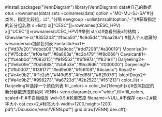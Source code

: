 #install.packages("VennDiagram")
library(VennDiagram)
data#自己的数据
otus =rownames(data)
sets =colnames(data)
option ="MO-MU-SJ-SA"#分类名，指定比较组，以"_"分隔
newgroup =unlist(strsplit(option,"-"))#获取指定的新分组名称
x =list()
x[["CESC"]]=rownames(CESC_HPV)
x[["UCEC"]]=rownames(UCEC_HPV)#举例
str(x)#查看列表x的结构；
Chevalier1<-c("#355243","#fbca50","#c9d5d4","#baa28a") #载入个人收藏的wesanderson包颜色列表
FantasticFox1<-c("#d37a20","#dbcb09","#3a9cbc","#dd7208","#a30019")
Moonrise3<-c("#75cbdc","#f0a4af","#8a863a","#c2b479","#f8d068")
Cavalcanti1<-c("#ceab0d","#083215","#919562","#6f997a","#831e11")
Darjeeling2<-c("#e6c09e","#0d5888","#cb8b3e","#9cd6d6","#000000")
Darjeeling1<-c("#fb0007","#139177","#ed9e08","#f56f08","#4caecc")
Royal2<-c("#e4c9b2","#f1c2a5","#f49d98","#fcd68f","#629076")
IsleofDogs2<-c("#e4c9b2","#998273","#a6723d","#2b2523","#151213")
color_list = Darjeeling1#选择一个颜色列表
fill_colors = color_list[1:length(x)]#依照指定的新分组数选取颜色列
VENN<-venn.diagram(x,col="white",fill=fill_colors,
                   scaled=F,#不自动缩放
                   lwd=0.5,#轮廓宽度
                   filename=NULL,#不保存
                   cex=2,#数字大小
                   cat.cex=2,#标签大小
                   width=1200,height=1200)
pdf("./Dicussion/venn/VENN.pdf")
grid.draw(VENN)
dev.off()

